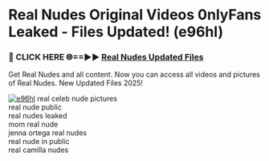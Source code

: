 # Real Nudes Original Videos 0nlyFans Leaked - Files Updated! (e96hl)

<h3>🔴 CLICK HERE 🌐==►► <a href="https://tinyurl.com/yc6ubb5a" rel="nofollow">Real Nudes Updated Files</a></h3>

Get Real Nudes and all content. Now you can access all videos and pictures of Real Nudes. New Updated Files 2025!

[![e96hl](https://i.imgur.com/7eu0CRL.gif)](https://tinyurl.com/yc6ubb5a)
real celeb nude pictures<br>
real nude public<br>
real nudes leaked<br>
mom real nude<br>
jenna ortega real nudes<br>
real nude in public<br>
real camilla nudes